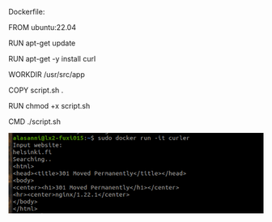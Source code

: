 Dockerfile:

FROM ubuntu:22.04

RUN apt-get update

RUN apt-get -y install curl


WORKDIR /usr/src/app


COPY script.sh .

RUN chmod +x script.sh

CMD ./script.sh


![alt text](image-7.png)